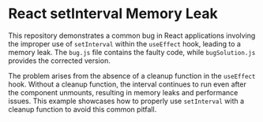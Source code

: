 # React setInterval Memory Leak

This repository demonstrates a common bug in React applications involving the improper use of `setInterval` within the `useEffect` hook, leading to a memory leak.  The `bug.js` file contains the faulty code, while `bugSolution.js` provides the corrected version.

The problem arises from the absence of a cleanup function in the `useEffect` hook.  Without a cleanup function, the interval continues to run even after the component unmounts, resulting in memory leaks and performance issues. This example showcases how to properly use `setInterval` with a cleanup function to avoid this common pitfall.